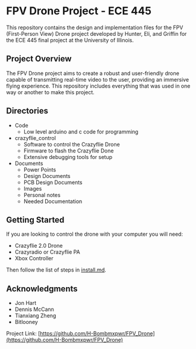 
# FPV Drone Project - ECE 445

This repository contains the design and implementation files for the FPV (First-Person View) Drone project developed by Hunter, Eli, and Griffin for the ECE 445 final project at the University of Illinois.

## Project Overview

The FPV Drone project aims to create a robust and user-friendly drone capable of transmitting real-time video to the user, providing an immersive flying experience. This repository includes everything that was used in one way or another to make this project. 

## Directories

- Code
   - Low level arduino and c code for programming 
- crazyflie_control
   - Software to control the Crazyflie Drone
   - Firmware to flash the Crazyflie Done
   - Extensive debugging tools for setup
- Documents
   - Power Points
   - Design Documents
   - PCB Design Documents
   - Images
   - Personal notes
   - Needed Documentation

## Getting Started
If you are looking to control the drone with your computer you will need:
- Crazyflie 2.0 Drone
- Crazyradio or Crazyflie PA
- Xbox Controller

Then follow the list of steps in [install.md](install.md). 


## Acknowledgments

- Jon Hart
- Dennis McCann
- Tianxiang Zheng
- Bitlooney

Project Link: [https://github.com/H-Bombmxpwr/FPV_Drone](https://github.com/H-Bombmxpwr/FPV_Drone)